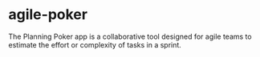 # agile-poker
The Planning Poker app is a collaborative tool designed for agile teams to estimate the effort or complexity of tasks in a sprint.
